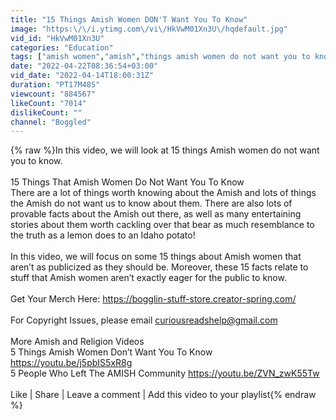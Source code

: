 ```yaml
---
title: "15 Things Amish Women DON'T Want You To Know"
image: "https:\/\/i.ytimg.com\/vi\/HkVwM01Xn3U\/hqdefault.jpg"
vid_id: "HkVwM01Xn3U"
categories: "Education"
tags: ["amish women","amish","things amish women do not want you to know"]
date: "2022-04-22T08:36:54+03:00"
vid_date: "2022-04-14T18:00:31Z"
duration: "PT17M48S"
viewcount: "884567"
likeCount: "7014"
dislikeCount: ""
channel: "Boggled"
---
```

{% raw %}In this video, we will look at 15 things Amish women do not want you to know.<br /><br />15 Things That Amish Women Do Not Want You To Know<br />There are a lot of things worth knowing about the Amish and lots of things the Amish do not want us to know about them. There are also lots of provable facts about the Amish out there, as well as many entertaining stories about them worth cackling over that bear as much resemblance to the truth as a lemon does to an Idaho potato!<br /><br />In this video, we will focus on some 15 things about Amish women that aren’t as publicized as they should be. Moreover, these 15 facts relate to stuff that Amish women aren’t exactly eager for the public to know. <br /><br />Get Your Merch Here: <a rel="nofollow" target="blank" href="https://bogglin-stuff-store.creator-spring.com/">https://bogglin-stuff-store.creator-spring.com/</a><br /><br />For Copyright Issues, please email curiousreadshelp@gmail.com <br /><br />More Amish and Religion Videos<br />5 Things Amish Women Don’t Want You To Know <a rel="nofollow" target="blank" href="https://youtu.be/j5pbIS5xR8g">https://youtu.be/j5pbIS5xR8g</a> <br />5 People Who Left The AMISH Community <a rel="nofollow" target="blank" href="https://youtu.be/ZVN_zwK55Tw">https://youtu.be/ZVN_zwK55Tw</a><br /><br />Like | Share | Leave a comment | Add this video to your playlist{% endraw %}
